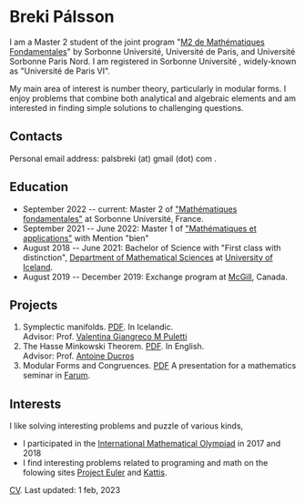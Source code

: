 # Breki Pálsson

I am a Master 2 student of the joint program "[M2 de Mathématiques Fondamentales](https://master-math-fonda.imj-prg.fr/index.php)" by Sorbonne Université, Université de Paris, and Université Sorbonne Paris Nord. I am registered in Sorbonne Université , widely-known as "Université de Paris VI".

My main area of interest is number theory, particularly in modular forms. I enjoy problems that combine both analytical and algebraic elements and am interested in finding simple solutions to challenging questions. 
## Contacts

Personal email address: palsbreki (at) gmail (dot) com .

## Education

* September 2022 -- current: Master 2 of ["Mathématiques fondamentales"](https://master-math-fonda.imj-prg.fr/home.html) at Sorbonne Université, France.
* September 2021 -- June 2022: Master 1 of ["Mathématiques et applications"](http://master.math.sorbonne-universite.fr/fr/niveau_m1.html) with Mention "bien"
* August 2018 -- June 2021: Bachelor of Science with "First class with distinction", [Department of Mathematical Sciences](https://www.hi.is/staerdfraedi) at [University of Iceland](https://www.hi.is/).
* August 2019 -- December 2019: Exchange program at [McGill](https://www.mcgill.ca/), Canada.

## Projects
1. Symplectic manifolds. <a href="pdfs/Sympletic_Geometry.pdf" target="_blank">PDF</a>. In Icelandic.\
Advisor: Prof. [Valentina Giangreco M Puletti](https://www.hi.is/staff/vgmp)
2. The Hasse Minkowski Theorem. <a href="pdfs/TER_Hasse_Minkowski.pdf" target="_blank">PDF</a>. In English.\
Advisor: Prof. [Antoine Ducros](https://webusers.imj-prg.fr/~antoine.ducros/)
3. Modular Forms and Congruences. <a href="https://github.com/BrekiPals/ModularFormsAndCongruences/blob/main/ModularFormsAndCongruences.pdf" target="_blank">PDF</a> 
A presentation for a mathematics seminar in [Farum](https://geometriamafia.ru/).

## Interests
I like solving interesting problems and puzzle of various kinds,
* I participated in the <a href="https://www.imo-official.org/participant_r.aspx?id=27287" target="_blank">International Mathematical Olympiad</a> in 2017 and 2018
* I find interesting problems related to programing and math on the folowing sites <a href="https://projecteuler.net/location=Iceland" target="_blank">Project Euler</a> and <a href="https://open.kattis.com/users/breki-palsson" target="_blank">Kattis</a>. 


<a href="pdfs/CV.pdf" target="_blank">CV</a>.
Last updated: 1 feb, 2023
